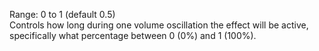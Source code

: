 Range: 0 to 1 (default 0.5)  
Controls how long during one volume oscillation the effect will be active, specifically what percentage between 0 (0%) and 1 (100%).